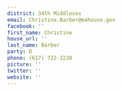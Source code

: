 ```yaml
---
district: 34th Middlesex
email: Christine.Barber@mahouse.gov
facebook: ''
first_name: Christine
house_url: ''
last_name: Barber
party: D
phone: (617) 722-2220
picture: ''
twitter: ''
website: ''
---
```

